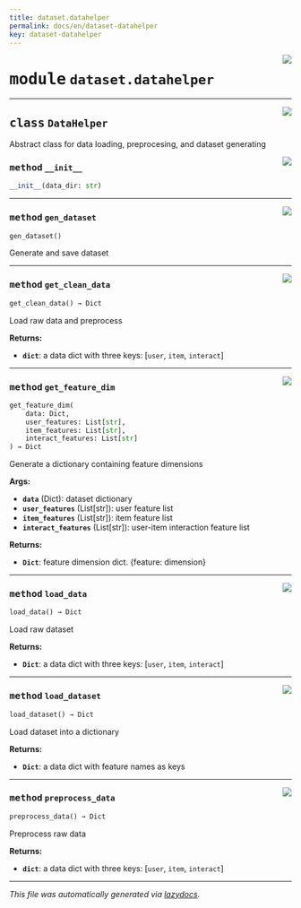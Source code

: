 ```yaml
---
title: dataset.datahelper
permalink: docs/en/dataset-datahelper
key: dataset-datahelper
---
```

<!-- markdownlint-disable -->

<a href="..\handyrec\dataset\datahelper.py#L0"><img align="right" style="float:right;" src="https://img.shields.io/badge/-source-cccccc?style=flat-square"></a>

# <kbd>module</kbd> `dataset.datahelper`






---

<a href="..\handyrec\dataset\datahelper.py#L6"><img align="right" style="float:right;" src="https://img.shields.io/badge/-source-cccccc?style=flat-square"></a>

## <kbd>class</kbd> `DataHelper`
Abstract class for data loading, preprocesing, and dataset generating 

<a href="..\handyrec\dataset\datahelper.py#L9"><img align="right" style="float:right;" src="https://img.shields.io/badge/-source-cccccc?style=flat-square"></a>

### <kbd>method</kbd> `__init__`

```python
__init__(data_dir: str)
```








---

<a href="..\handyrec\dataset\datahelper.py#L36"><img align="right" style="float:right;" src="https://img.shields.io/badge/-source-cccccc?style=flat-square"></a>

### <kbd>method</kbd> `gen_dataset`

```python
gen_dataset()
```

Generate and save dataset 

---

<a href="..\handyrec\dataset\datahelper.py#L28"><img align="right" style="float:right;" src="https://img.shields.io/badge/-source-cccccc?style=flat-square"></a>

### <kbd>method</kbd> `get_clean_data`

```python
get_clean_data() → Dict
```

Load raw data and preprocess 



**Returns:**
 
 - <b>`dict`</b>:  a data dict with three keys: [`user`, `item`, `interact`] 

---

<a href="..\handyrec\dataset\datahelper.py#L48"><img align="right" style="float:right;" src="https://img.shields.io/badge/-source-cccccc?style=flat-square"></a>

### <kbd>method</kbd> `get_feature_dim`

```python
get_feature_dim(
    data: Dict,
    user_features: List[str],
    item_features: List[str],
    interact_features: List[str]
) → Dict
```

Generate a dictionary containing feature dimensions 



**Args:**
 
 - <b>`data`</b> (Dict):  dataset dictionary 
 - <b>`user_features`</b> (List[str]):  user feature list 
 - <b>`item_features`</b> (List[str]):  item feature list 
 - <b>`interact_features`</b> (List[str]):  user-item interaction feature list 



**Returns:**
 
 - <b>`Dict`</b>:  feature dimension dict. {feature: dimension} 

---

<a href="..\handyrec\dataset\datahelper.py#L12"><img align="right" style="float:right;" src="https://img.shields.io/badge/-source-cccccc?style=flat-square"></a>

### <kbd>method</kbd> `load_data`

```python
load_data() → Dict
```

Load raw dataset 



**Returns:**
 
 - <b>`Dict`</b>:  a data dict with three keys: [`user`, `item`, `interact`] 

---

<a href="..\handyrec\dataset\datahelper.py#L40"><img align="right" style="float:right;" src="https://img.shields.io/badge/-source-cccccc?style=flat-square"></a>

### <kbd>method</kbd> `load_dataset`

```python
load_dataset() → Dict
```

Load dataset into a dictionary 



**Returns:**
 
 - <b>`Dict`</b>:  a data dict with feature names as keys 

---

<a href="..\handyrec\dataset\datahelper.py#L20"><img align="right" style="float:right;" src="https://img.shields.io/badge/-source-cccccc?style=flat-square"></a>

### <kbd>method</kbd> `preprocess_data`

```python
preprocess_data() → Dict
```

Preprocess raw data 



**Returns:**
 
 - <b>`dict`</b>:  a data dict with three keys: [`user`, `item`, `interact`] 




---

_This file was automatically generated via [lazydocs](https://github.com/ml-tooling/lazydocs)._

